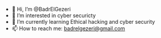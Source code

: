 - 👋 Hi, I’m @BadrElGezeri
- 👀 I’m interested in cyber securicty
- 🌱 I’m currently learning Ethical hacking and cyber security
- 📫 How to reach me: badrelgezeri@gmail.com

<!---
BadrElGezeri/BadrElGezeri is a ✨ special ✨ repository because its `README.md` (this file) appears on your GitHub profile.
You can click the Preview link to take a look at your changes.
--->
